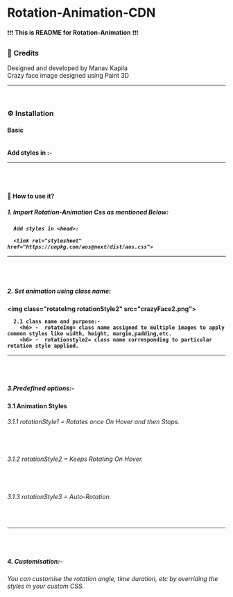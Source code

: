 # Rotation-Animation-CDN


❗❗❗ <b>This is README for Rotation-Animation</b> ❗❗❗

<b><h3>🌟 Credits</h3></b>
Designed and developed by Manav Kapila<br>
Crazy face image designed using Paint 3D

<hr><br>
<b><h3>⚙ Installation</h3></b>

<b><h4>Basic</h4><b><br>
Add styles in <head>:-
       <link rel="stylesheet" href="https://unpkg.com/aos@next/dist/aos.css" >
  
 <hr><br><br> 
<b><h4>🤔 How to use it?</h4></b>
  
  <h5>1. Import Rotation-Animation Css as mentioned Below:<h5>

      Add styles in <head>:

      <link rel="stylesheet" href="https://unpkg.com/aos@next/dist/aos.css">
 <hr><br><br>       
  <h5>2. Set animation using class name:</h5>
      &lt;img class="rotateImg rotationStyle2" src="crazyFace2.png"&gt;
      
      2.1 class name and purpose:-
        <h6> -  rotateImg= class name assigned to multiple images to apply common styles like width, height, margin,padding,etc.
        <h6> -  rotationstyle2= class name corresponding to particular rotation style applied.
  <hr><br><br>         
  <h5>3.Predefined options:- </h5>
       3.1 Animation Styles
          <h6>3.1.1 rotationStyle1 = Rotates once On Hover and then Stops.</h6><br>
         <h6> 3.1.2 rotationStyle2 = Keeps Rotating On Hover.</h6><br>
          <h6>3.1.3 rotationStyle3 = Auto-Rotation.</h6><br>
   <hr><br><br>    
  <h5> 4. Customisation:-</h5>
        <h6>You can customise the rotation angle, time duration, etc by overriding the styles in your custom CSS.</h6>

